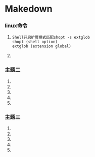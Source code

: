 # Makedown
### linux命令

1. ```shell
   Shell开启扩展模式匹配shopt -s extglob
   shopt (shell option)
   extglob (extension global)
   ```

2. 

### 主题二

1. 
2.  
3.  
4.  
5. 

### 主题三

1. 
2.  
3.  
4.  
5. 
